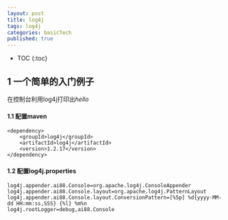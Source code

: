 ```yaml
---
layout: post
title: log4j
tags: log4j
categories: basicTech
published: true
---
```


* TOC
{:toc}


## 1 一个简单的入门例子
在控制台利用log4j打印出*hello*
#### 1.1 配置maven
```
<dependency>
    <groupId>log4j</groupId>
    <artifactId>log4j</artifactId>
    <version>1.2.17</version>
</dependency>
```
#### 1.2 配置log4j.properties
```
log4j.appender.ai88.Console=org.apache.log4j.ConsoleAppender
log4j.appender.ai88.Console.layout=org.apache.log4j.PatternLayout
log4j.appender.ai88.Console.layout.ConversionPattern=[%5p] %d{yyyy-MM-dd HH:mm:ss,SSS} {%l} %m%n
log4j.rootLogger=debug,ai88.Console
```
